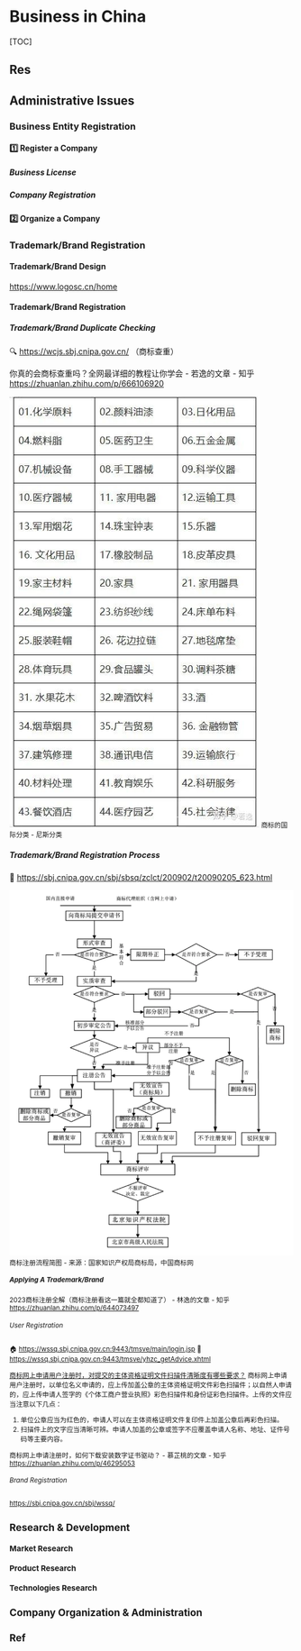 # Business in China

[TOC]



## Res



## Administrative Issues
### Business Entity Registration
#### 1️⃣ Register a Company
##### Business License

##### Company Registration

#### 2️⃣ Organize a Company


### Trademark/Brand Registration
#### Trademark/Brand Design
https://www.logosc.cn/home

#### Trademark/Brand Registration
##### Trademark/Brand Duplicate Checking
🔍 https://wcjs.sbj.cnipa.gov.cn/ （商标查重）

你真的会商标查重吗？全网最详细的教程让你学会 - 若逸的文章 - 知乎
https://zhuanlan.zhihu.com/p/666106920

![](../../../../Assets/Pics/Pasted%20image%2020240225150725.png)
<small>商标的国际分类 - 尼斯分类</small>
##### Trademark/Brand Registration Process
🔗 https://sbj.cnipa.gov.cn/sbj/sbsq/zclct/200902/t20090205_623.html

![](../../../../Assets/Pics/Screenshot%202024-02-25%20at%202.58.12PM.png)
<small>商标注册流程简图 - 来源：国家知识产权局商标局，中国商标网</samll>
##### Applying A Trademark/Brand
2023商标注册全解（商标注册看这一篇就全都知道了） - 林逸的文章 - 知乎
https://zhuanlan.zhihu.com/p/644073497
###### User Registration
🏠 https://wssq.sbj.cnipa.gov.cn:9443/tmsve/main/login.jsp
📄 https://wssq.sbj.cnipa.gov.cn:9443/tmsve/yhzc_getAdvice.xhtml

[商标网上申请用户注册时，对提交的主体资格证明文件扫描件清晰度有哪些要求？](https://sbj.cnipa.gov.cn/sbj/cjwtjd/201811/t20181108_1206.html)
商标网上申请用户注册时，以单位名义申请的，应上传加盖公章的主体资格证明文件彩色扫描件；以自然人申请的，应上传申请人签字的《个体工商户营业执照》彩色扫描件和身份证彩色扫描件。上传的文件应当注意以下几点：
1. 单位公章应当为红色的，申请人可以在主体资格证明文件复印件上加盖公章后再彩色扫描。
2. 扫描件上的文字应当清晰可辨。申请人加盖的公章或签字不应覆盖申请人名称、地址、证件号码等主要内容。

商标网上申请注册时，如何下载安装数字证书驱动？ - 慕芷桃的文章 - 知乎
https://zhuanlan.zhihu.com/p/46295053
###### Brand Registration
https://sbj.cnipa.gov.cn/sbj/wssq/



## Research & Development
### Market Research


### Product Research


### Technologies Research



## Company Organization & Administration



## Ref


